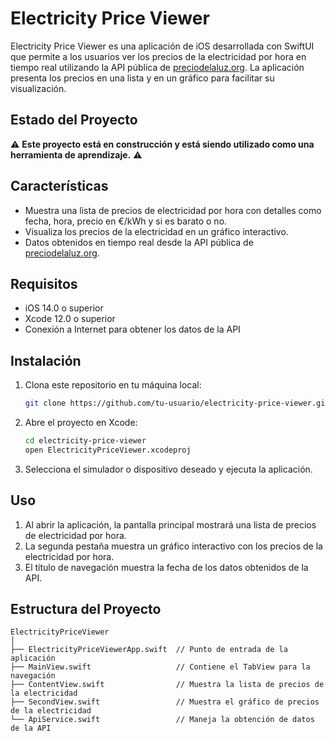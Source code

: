# Electricity Price Viewer

Electricity Price Viewer es una aplicación de iOS desarrollada con SwiftUI que permite a los usuarios ver los precios de la electricidad por hora en tiempo real utilizando la API pública de [preciodelaluz.org](https://api.preciodelaluz.org/). La aplicación presenta los precios en una lista y en un gráfico para facilitar su visualización.

## Estado del Proyecto

⚠️ **Este proyecto está en construcción y está siendo utilizado como una herramienta de aprendizaje.** ⚠️

## Características

- Muestra una lista de precios de electricidad por hora con detalles como fecha, hora, precio en €/kWh y si es barato o no.
- Visualiza los precios de la electricidad en un gráfico interactivo.
- Datos obtenidos en tiempo real desde la API pública de [preciodelaluz.org](https://api.preciodelaluz.org/).

## Requisitos

- iOS 14.0 o superior
- Xcode 12.0 o superior
- Conexión a Internet para obtener los datos de la API

## Instalación

1. Clona este repositorio en tu máquina local:
    ```sh
    git clone https://github.com/tu-usuario/electricity-price-viewer.git
    ```

2. Abre el proyecto en Xcode:
    ```sh
    cd electricity-price-viewer
    open ElectricityPriceViewer.xcodeproj
    ```

3. Selecciona el simulador o dispositivo deseado y ejecuta la aplicación.

## Uso

1. Al abrir la aplicación, la pantalla principal mostrará una lista de precios de electricidad por hora.
2. La segunda pestaña muestra un gráfico interactivo con los precios de la electricidad por hora.
3. El título de navegación muestra la fecha de los datos obtenidos de la API.

## Estructura del Proyecto

```plaintext
ElectricityPriceViewer
│
├── ElectricityPriceViewerApp.swift  // Punto de entrada de la aplicación
├── MainView.swift                   // Contiene el TabView para la navegación
├── ContentView.swift                // Muestra la lista de precios de la electricidad
├── SecondView.swift                 // Muestra el gráfico de precios de la electricidad
└── ApiService.swift                 // Maneja la obtención de datos de la API
